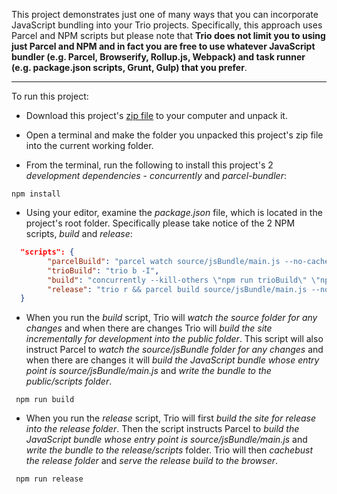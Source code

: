 This project demonstrates just one of many ways that you can incorporate JavaScript bundling into your Trio projects. Specifically, this approach uses Parcel and NPM scripts but please note that __Trio does not limit you to using just Parcel and NPM and in fact you are free to use whatever JavaScript bundler (e.g. Parcel, Browserify, Rollup.js, Webpack) and task runner (e.g. package.json scripts, Grunt, Gulp) that you prefer__.

<hr>

To run this project:

* Download this project's <a href="https://github.com/4awpawz/bundlewithparcel/archive/refs/heads/master.zip">zip file</a> to your computer and unpack it.

* Open a terminal and make the folder you unpacked this project's zip file into the current working folder.

* From the terminal, run the following to install this project's 2 _development dependencies_ - _concurrently_ and _parcel-bundler_:

```shell
npm install
```

* Using your editor, examine the _package.json_ file, which is located in the project's root folder. Specifically please take notice of the 2 NPM scripts, _build_ and _release_:

```json
  "scripts": {
        "parcelBuild": "parcel watch source/jsBundle/main.js --no-cache --out-dir public/scripts --public-url /scripts/",
        "trioBuild": "trio b -I",
        "build": "concurrently --kill-others \"npm run trioBuild\" \"npm run parcelBuild\" ",
        "release": "trio r && parcel build source/jsBundle/main.js --no-cache --out-dir release/scripts --public-url /scripts/ && trio c -m && trio s -r"
  }
```

* When you run the _build_ script, Trio will _watch the source folder for any changes_ and when there are changes Trio will _build the site incrementally for development into the public folder_. This script will also instruct Parcel to _watch the source/jsBundle folder for any changes_ and when there are changes it will _build the JavaScript bundle whose entry point is source/jsBundle/main.js_ and _write the bundle to the public/scripts folder_.

```shell
 npm run build
```

* When you run the _release_ script, Trio will first _build the site for release into the release folder_. Then the script instructs Parcel to _build the JavaScript bundle whose entry point is source/jsBundle/main.js_ and _write the bundle to the release/scripts_ folder. Trio will then _cachebust the release folder_ and _serve the release build to the browser_.

```shell
 npm run release
```
